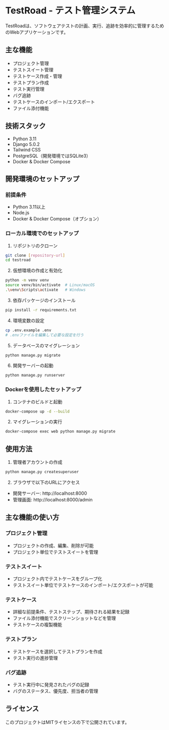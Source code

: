 # TestRoad - テスト管理システム

TestRoadは、ソフトウェアテストの計画、実行、追跡を効率的に管理するためのWebアプリケーションです。

## 主な機能

- プロジェクト管理
- テストスイート管理
- テストケース作成・管理
- テストプラン作成
- テスト実行管理
- バグ追跡
- テストケースのインポート/エクスポート
- ファイル添付機能

## 技術スタック

- Python 3.11
- Django 5.0.2
- Tailwind CSS
- PostgreSQL（開発環境ではSQLite3）
- Docker & Docker Compose

## 開発環境のセットアップ

### 前提条件

- Python 3.11以上
- Node.js
- Docker & Docker Compose（オプション）

### ローカル環境でのセットアップ

1. リポジトリのクローン
```bash
git clone [repository-url]
cd testroad
```

2. 仮想環境の作成と有効化
```bash
python -m venv venv
source venv/bin/activate  # Linux/macOS
.\venv\Scripts\activate   # Windows
```

3. 依存パッケージのインストール
```bash
pip install -r requirements.txt
```

4. 環境変数の設定
```bash
cp .env.example .env
# .envファイルを編集して必要な設定を行う
```

5. データベースのマイグレーション
```bash
python manage.py migrate
```

6. 開発サーバーの起動
```bash
python manage.py runserver
```

### Dockerを使用したセットアップ

1. コンテナのビルドと起動
```bash
docker-compose up -d --build
```

2. マイグレーションの実行
```bash
docker-compose exec web python manage.py migrate
```

## 使用方法

1. 管理者アカウントの作成
```bash
python manage.py createsuperuser
```

2. ブラウザで以下のURLにアクセス
- 開発サーバー: http://localhost:8000
- 管理画面: http://localhost:8000/admin

## 主な機能の使い方

### プロジェクト管理
- プロジェクトの作成、編集、削除が可能
- プロジェクト単位でテストスイートを管理

### テストスイート
- プロジェクト内でテストケースをグループ化
- テストスイート単位でテストケースのインポート/エクスポートが可能

### テストケース
- 詳細な前提条件、テストステップ、期待される結果を記録
- ファイル添付機能でスクリーンショットなどを管理
- テストケースの複製機能

### テストプラン
- テストケースを選択してテストプランを作成
- テスト実行の進捗管理

### バグ追跡
- テスト実行中に発見されたバグの記録
- バグのステータス、優先度、担当者の管理

## ライセンス

このプロジェクトはMITライセンスの下で公開されています。
